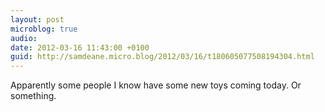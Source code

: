 ```yaml
---
layout: post
microblog: true
audio: 
date: 2012-03-16 11:43:00 +0100
guid: http://samdeane.micro.blog/2012/03/16/t180605077508194304.html
---
```

Apparently some people I know have some new toys coming today. Or something.
